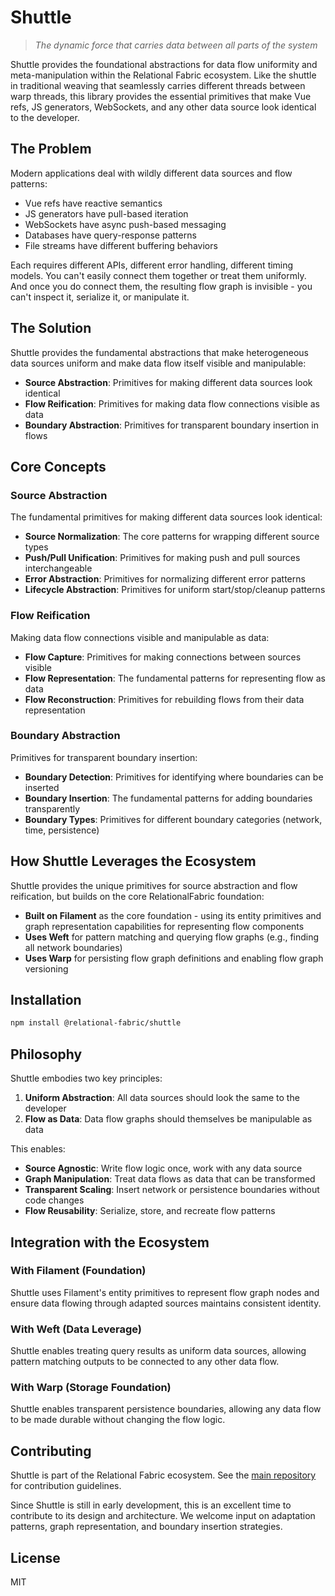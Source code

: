 # Shuttle

> *The dynamic force that carries data between all parts of the system*

Shuttle provides the foundational abstractions for data flow uniformity and meta-manipulation within the Relational Fabric ecosystem. Like the shuttle in traditional weaving that seamlessly carries different threads between warp threads, this library provides the essential primitives that make Vue refs, JS generators, WebSockets, and any other data source look identical to the developer.

## The Problem

Modern applications deal with wildly different data sources and flow patterns:

- Vue refs have reactive semantics
- JS generators have pull-based iteration 
- WebSockets have async push-based messaging
- Databases have query-response patterns
- File streams have different buffering behaviors

Each requires different APIs, different error handling, different timing models. You can't easily connect them together or treat them uniformly. And once you do connect them, the resulting flow graph is invisible - you can't inspect it, serialize it, or manipulate it.

## The Solution

Shuttle provides the fundamental abstractions that make heterogeneous data sources uniform and make data flow itself visible and manipulable:

- **Source Abstraction**: Primitives for making different data sources look identical
- **Flow Reification**: Primitives for making data flow connections visible as data
- **Boundary Abstraction**: Primitives for transparent boundary insertion in flows

## Core Concepts

### Source Abstraction

The fundamental primitives for making different data sources look identical:

- **Source Normalization**: The core patterns for wrapping different source types
- **Push/Pull Unification**: Primitives for making push and pull sources interchangeable  
- **Error Abstraction**: Primitives for normalizing different error patterns
- **Lifecycle Abstraction**: Primitives for uniform start/stop/cleanup patterns

### Flow Reification

Making data flow connections visible and manipulable as data:

- **Flow Capture**: Primitives for making connections between sources visible
- **Flow Representation**: The fundamental patterns for representing flow as data
- **Flow Reconstruction**: Primitives for rebuilding flows from their data representation

### Boundary Abstraction

Primitives for transparent boundary insertion:

- **Boundary Detection**: Primitives for identifying where boundaries can be inserted
- **Boundary Insertion**: The fundamental patterns for adding boundaries transparently
- **Boundary Types**: Primitives for different boundary categories (network, time, persistence)

## How Shuttle Leverages the Ecosystem

Shuttle provides the unique primitives for source abstraction and flow reification, but builds on the core RelationalFabric foundation:

- **Built on Filament** as the core foundation - using its entity primitives and graph representation capabilities for representing flow components
- **Uses Weft** for pattern matching and querying flow graphs (e.g., finding all network boundaries)
- **Uses Warp** for persisting flow graph definitions and enabling flow graph versioning

## Installation

```bash
npm install @relational-fabric/shuttle
```

## Philosophy

Shuttle embodies two key principles:

1. **Uniform Abstraction**: All data sources should look the same to the developer
2. **Flow as Data**: Data flow graphs should themselves be manipulable as data

This enables:
- **Source Agnostic**: Write flow logic once, work with any data source
- **Graph Manipulation**: Treat data flows as data that can be transformed
- **Transparent Scaling**: Insert network or persistence boundaries without code changes
- **Flow Reusability**: Serialize, store, and recreate flow patterns

## Integration with the Ecosystem

### With Filament (Foundation)

Shuttle uses Filament's entity primitives to represent flow graph nodes and ensure data flowing through adapted sources maintains consistent identity.

### With Weft (Data Leverage)

Shuttle enables treating query results as uniform data sources, allowing pattern matching outputs to be connected to any other data flow.

### With Warp (Storage Foundation)

Shuttle enables transparent persistence boundaries, allowing any data flow to be made durable without changing the flow logic.

## Contributing

Shuttle is part of the Relational Fabric ecosystem. See the [main repository](../../) for contribution guidelines.

Since Shuttle is still in early development, this is an excellent time to contribute to its design and architecture. We welcome input on adaptation patterns, graph representation, and boundary insertion strategies.

## License

MIT